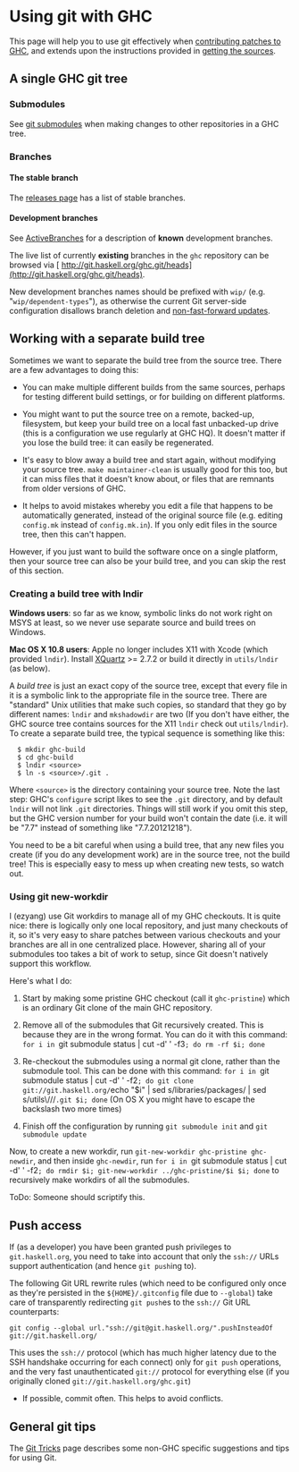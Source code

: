 # Using git with GHC


This page will help you to use git effectively when [contributing patches to GHC](working-conventions/fixing-bugs), and extends upon the instructions provided in [getting the sources](building/getting-the-sources).

## A single GHC git tree

### Submodules


See [git submodules](working-conventions/git/submodules) when making changes to other repositories in a GHC tree.

### Branches

#### The stable branch


The [releases page](working-conventions/releases) has a list of stable branches.

#### Development branches


See [ActiveBranches](active-branches) for a description of **known** development branches.


The live list of currently **existing** branches in the `ghc` repository can be browsed via [ http://git.haskell.org/ghc.git/heads](http://git.haskell.org/ghc.git/heads).


New development branches names should be prefixed with `wip/` (e.g. "`wip/dependent-types`"), as otherwise the current Git server-side configuration disallows branch deletion and [ non-fast-forward updates](http://stackoverflow.com/questions/4684352/whats-a-fast-forward-in-git).

## Working with a separate build tree


Sometimes we want to separate the build tree from the source tree.
There are a few advantages to doing this:

- You can make multiple different builds from the same sources,
  perhaps for testing different build settings, or for building
  on different platforms.

- You might want to put the source tree on a remote, backed-up,
  filesystem, but keep your build tree on a local fast unbacked-up
  drive (this is a configuration we use regularly at GHC HQ).  It
  doesn't matter if you lose the build tree: it can easily be
  regenerated.

- It's easy to blow away a build tree and start again, without
  modifying your source tree.  `make maintainer-clean` is usually
  good for this too, but it can miss files that it doesn't know
  about, or files that are remnants from older versions of GHC.

- It helps to avoid mistakes whereby you edit a file that happens
  to be automatically generated, instead of the original source
  file (e.g. editing `config.mk` instead of `config.mk.in`).  If
  you only edit files in the source tree, then this can't happen.


However, if you just want to build the software once on a single
platform, then your source tree can also be your build tree, and you
can skip the rest of this section.

### Creating a build tree with lndir

**Windows users**: so far as we know, symbolic links do not work right on MSYS at least, so we never use separate source and build trees on Windows.

**Mac OS X 10.8 users**: Apple no longer includes X11 with Xcode (which provided `lndir`). Install [ XQuartz](http://xquartz.macosforge.org/landing/) \>= 2.7.2 or build it directly in `utils/lndir` (as below).


A *build tree* is just an exact copy of the source tree, except that
every file in it is a symbolic link to the appropriate file in the
source tree.  There are "standard" Unix utilities that make such
copies, so standard that they go by different names: `lndir` and
`mkshadowdir` are two (If you don't have either, the GHC source
tree contains sources for the X11 `lndir` check out
`utils/lndir`).  To create a separate build tree, the typical sequence is something like this:

```wiki
  $ mkdir ghc-build
  $ cd ghc-build
  $ lndir <source>
  $ ln -s <source>/.git .
```


Where `<source>` is the directory containing your source tree.  Note the last step: GHC's `configure` script likes to see the `.git` directory, and by default `lndir` will not link `.git` directories.  Things will still work if you omit this step, but the GHC version number for your build won't contain the date (i.e. it will be "7.7" instead of something like "7.7.20121218").


You need to be a bit careful when using a build tree, that any new files you create
(if you do any development work) are in the source tree, not the build
tree!  This is especially easy to mess up when creating new tests, so watch out.

### Using git new-workdir


I (ezyang) use Git workdirs to manage all of my GHC checkouts. It is quite nice: there is logically only one local repository, and just many checkouts of it, so it's very easy to share patches between various checkouts and your branches are all in one centralized place. However, sharing all of your submodules too takes a bit of work to setup, since Git doesn't natively support this workflow.


Here's what I do:

1. Start by making some pristine GHC checkout (call it `ghc-pristine`) which is an ordinary Git clone of the main GHC repository.

1. Remove all of the submodules that Git recursively created. This is because they are in the wrong format. You can do it with this command: `for i in `git submodule status | cut -d' ' -f3`; do rm -rf $i; done`

1. Re-checkout the submodules using a normal git clone, rather than the submodule tool. This can be done with this command: `for i in `git submodule status | cut -d' ' -f2`; do git clone git://git.haskell.org/`echo "$i" | sed s/libraries/packages/ | sed s/utils\\///`.git $i; done` (On OS X you might have to escape the backslash two more times)

1. Finish off the configuration by running `git submodule init` and `git submodule update`


Now, to create a new workdir, run `git-new-workdir ghc-pristine ghc-newdir`, and then inside `ghc-newdir`, run `for i in `git submodule status | cut -d' ' -f2`; do rmdir $i; git-new-workdir ../ghc-pristine/$i $i; done` to recursively make workdirs of all the submodules.


ToDo: Someone should scriptify this.

## Push access


If (as a developer) you have been granted push privileges to `git.haskell.org`, you need to take into account that only the `ssh://` URLs support authentication (and hence `git push`ing to).


The following Git URL rewrite rules (which need to be configured only once as they're persisted in the `${HOME}/.gitconfig` file due to `--global`) take care of transparently redirecting `git push`es to the `ssh://` Git URL counterparts:

```
git config --global url."ssh://git@git.haskell.org/".pushInsteadOf git://git.haskell.org/ 
```


This uses the `ssh://` protocol (which has much higher latency due to the SSH handshake occurring for each connect) only for `git push` operations, and the very fast unauthenticated `git://` protocol for everything else (if you originally cloned `git://git.haskell.org/ghc.git`)

- If possible, commit often.  This helps to avoid conflicts.

## General git tips


The [Git Tricks](working-conventions/git/tricks) page describes some non-GHC specific suggestions and tips for using Git.
